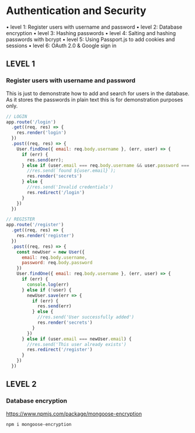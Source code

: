 # Authentication and Security

• level 1: Register users with username and password
• level 2: Database encryption
• level 3: Hashing passwords
• level 4: Salting and hashing passwords with bcrypt
• level 5: Using Passport.js to add cookies and sessions
• level 6: OAuth 2.0 & Google sign in

## LEVEL 1

### Register users with username and password

This is just to demonstrate how to add and search for users in the database. As it stores the passwords in plain text this is for demonstration purposes only.

```js
// LOGIN
app.route('/login')
  .get((req, res) => {
    res.render('login')
  })
  .post((req, res) => {
    User.findOne({ email: req.body.username }, (err, user) => {
      if (err) {
        res.send(err);
      } else if (user.email === req.body.username && user.password === req.body.password) {
        //res.send(`found ${user.email}`);
        res.render('secrets')
      } else {
        //res.send('Invalid credentials')
        res.redirect('/login')
      }
    })
  })

// REGISTER
app.route('/register')
  .get((req, res) => {
    res.render('register')
  })
  .post((req, res) => {
    const newUser = new User({
      email: req.body.username,
      password: req.body.password
    })
    User.findOne({ email: req.body.username }, (err, user) => {
      if (err) {
        console.log(err)
      } else if (!user) {
        newUser.save(err => {
          if (err) {
            res.send(err)
          } else {
            //res.send('User successfully added')
            res.render('secrets')
          }
        })
      } else if (user.email === newUser.email) {
        //res.send('This user already exists')
        res.redirect('/register')
      }
    })
  })

```

## LEVEL 2

### Database encryption

<https://www.npmjs.com/package/mongoose-encryption>

`npm i mongoose-encryption`
